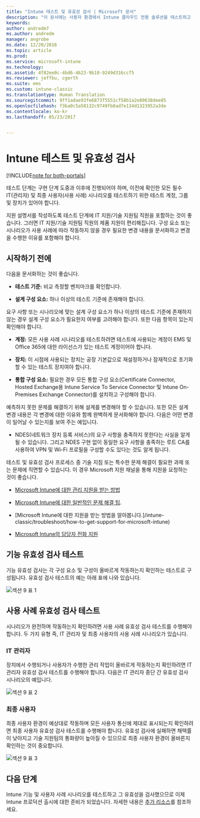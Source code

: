 ```yaml
---
title: "Intune 테스트 및 유효성 검사 | Microsoft 문서"
description: "이 문서에는 사용자 환경에서 Intune 클라우드 전용 솔루션을 테스트하고 유효성 검사할 때 고려해야 하는 유용한 모든 세부 정보가 포함되어 있습니다."
keywords: 
author: andredm7
ms.author: andredm
manager: angrobe
ms.date: 12/20/2016
ms.topic: article
ms.prod: 
ms.service: microsoft-intune
ms.technology: 
ms.assetid: 4f82ee0c-4bd6-4623-9b10-9249d316ccf5
ms.reviewer: jeffbu, cgerth
ms.suite: ems
ms.custom: intune-classic
ms.translationtype: Human Translation
ms.sourcegitcommit: 9ff1adae93fe6873f5551cf58b1a2e89638dee85
ms.openlocfilehash: f3ba0c5a58132c9749fb8ad7e134d1323952a3de
ms.contentlocale: ko-kr
ms.lasthandoff: 05/23/2017


---
```


# <a name="intune-testing-and-validation"></a>Intune 테스트 및 유효성 검사

[!INCLUDE[note for both-portals](../includes/note-for-both-portals.md)]

테스트 단계는 구현 단계 도중과 이후에 진행되어야 하며, 이전에 확인한 모든 필수 IT(관리자) 및 최종 사용자(사용 사례) 시나리오를 테스트하기 위한 테스트 계정, 그룹 및 장치가 있어야 합니다.

지원 설명서를 작성하도록 테스트 단계에 IT 지원/기술 지원팀 직원을 포함하는 것이 좋습니다. 그러면 IT 지원/기술 지원팀 직원의 제품 지원이 편리해집니다. 구성 요소 또는 시나리오가 사용 사례에 따라 작동하지 않을 경우 필요한 변경 내용을 문서화하고 변경을 수행한 이유를 포함해야 합니다.

## <a name="before-you-begin"></a>시작하기 전에

다음을 문서화하는 것이 좋습니다.

-   **테스트 기준:** 비교 측정할 벤치마크를 확인합니다.

-   **설계 구성 요소:** 하나 이상의 테스트 기준에 존재해야 합니다.

요구 사항 또는 시나리오에 맞는 설계 구성 요소가 하나 이상의 테스트 기준에 존재하지 않는 경우 설계 구성 요소가 필요한지 여부를 고려해야 합니다. 또한 다음 항목이 있는지 확인해야 합니다.

-   **계정:** 모든 사용 사례 시나리오를 테스트하려면 테스트에 사용되는 계정이 EMS 및 Office 365에 대한 라이선스가 있는 테스트 계정이어야 합니다.

-   **장치:** 이 시점에 사용되는 장치는 공장 기본값으로 재설정하거나 잠재적으로 초기화할 수 있는 테스트 장치여야 합니다.

-   **통합 구성 요소:** 필요한 경우 모든 통합 구성 요소(Certificate Connector, Hosted Exchange용 Intune Service To Service Connector 및 Intune On-Premises Exchange Connector)를 설치하고 구성해야 합니다.

예측하지 못한 문제를 해결하기 위해 설계를 변경해야 할 수 있습니다. 또한 모든 설계 변경 내용은 각 변경에 대한 이유와 함께 완벽하게 문서화해야 합니다. 다음은 어떤 변경이 일어날 수 있는지를 보여 주는 예입니다.

-   NDES(네트워크 장치 등록 서비스)의 요구 사항을 충족하지 못한다는 사실을 알게 될 수 있습니다. 그리고 NDES 구현 없이 동일한 요구 사항을 충족하는 루트 CA를 사용하여 VPN 및 Wi-Fi 프로필을 구성할 수도 있다는 것도 알게 됩니다.

테스트 및 유효성 검사 프로세스 중 기술 지침 또는 특수한 문제 해결이 필요한 과제 또는 문제에 직면할 수 있습니다. 이 경우 Microsoft 지원 채널을 통해 지원을 요청하는 것이 좋습니다.

-   [Microsoft Intune에 대한 관리 지원을 받는 방법](/intune-classic/troubleshoot/how-to-get-support-for-microsoft-intune)

-   [Microsoft Intune에 대한 일반적인 문제 해결 팁](/intune-classic/troubleshoot/general-troubleshooting-tips-for-microsoft-intune).

-   [Microsoft Intune에 대한 지원을 받는 방법을 알아봅니다.]/intune-classic/troubleshoot/how-to-get-support-for-microsoft-intune)

-   [Microsoft Intune의 담당자 전화 지원](/intune-classic/troubleshoot/contact-assisted-phone-support-for-microsoft-intune)

## <a name="functional-validation-testing"></a>기능 유효성 검사 테스트

기능 유효성 검사는 각 구성 요소 및 구성이 올바르게 작동하는지 확인하는 테스트로 구성됩니다. 유효성 검사 테스트의 예는 아래 표에 나와 있습니다.

![섹션 9 표 1](../media/section-9-image-1-table.PNG)

## <a name="use-case-validation-testing"></a>사용 사례 유효성 검사 테스트

시나리오가 완전하며 작동하는지 확인하려면 사용 사례 유효성 검사 테스트를 수행해야 합니다. 두 가지 유형 즉, IT 관리자 및 최종 사용자의 사용 사례 시나리오가 있습니다.

### <a name="it-admin"></a>IT 관리자

장치에서 수행되거나 사용자가 수행한 관리 작업이 올바르게 작동하는지 확인하려면 IT 관리자 유효성 검사 테스트를 수행해야 합니다. 다음은 IT 관리자 종단 간 유효성 검사 시나리오의 예입니다.

![섹션 9 표 2](../media/section-9-image-2-table.PNG)

### <a name="end-user"></a>최종 사용자

최종 사용자 환경이 예상대로 작동하며 모든 사용자 통신에 제대로 표시되는지 확인하려면 최종 사용자 유효성 검사 테스트를 수행해야 합니다. 유효성 검사에 실패하면 채택률이 낮아지고 기술 지원팀의 통화량이 높아질 수 있으므로 최종 사용자 환경이 올바른지 확인하는 것이 중요합니다.

![섹션 9 표 3](../media/section-9-image-3-table.PNG)

## <a name="next-steps"></a>다음 단계

Intune 기능 및 사용자 사례 시나리오를 테스트하고 그 유효성을 검사했으므로 이제 Intune 프로덕션 출시에 대한 준비가 되었습니다. 자세한 내용은 [추가 리소스](additional-resources.md)를 참조하세요.

